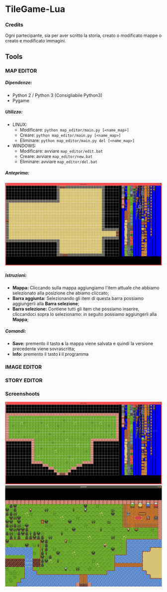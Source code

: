 # TileGame-Lua

### Credits
Ogni partecipante, sia per aver scritto la storia, creato o modificato mappe o creato e modificato immagini.

## Tools
### MAP EDITOR
##### Dipendenze:
 - Python 2 / Python 3 (Consigliabile Python3)
 - Pygame

##### Utilizzo:
  - LINUX:
    - Modificare: `python map_editor/main.py [<name_map>]`
    - Creare: `python map_editor/main.py [<name_map>]`
    - Eliminare: `python map_editor/main.py del [<name_map>]`
  - WINDOWS:
    - Modificare: avviare `map_editor/edit.bat`
    - Creare: avviare `map_editor/new.bat`
    - Eliminare: avviare `map_editor/del.bat`

##### Anteprima:
![alt text](doc/img/007.png)
##### Istruzioni:
  - **Mappa:**
    Cliccando sulla mappa aggiungiamo l'item attuale che abbiamo selezionato alla posizione che abiamo cliccato;
  - **Barra aggiunta:**
    Selezionando gli item di questa barra possiamo aggiungerli alla **Barra selezione**;
  - **Barra selezione:** Contiene tutti gli item che possiamo inserire, cliccandoci sopra lo selezionamo: in seguito possiamo aggiungerli alla **Mappa**;

##### Comandi:
  - **Save:** premento il tasto **s** la mappa viene salvata e quindi la versione precedente viene sovrascritta;
  - **Info:** premento il tasto **i** il programma

### IMAGE EDITOR
### STORY EDITOR


### Screenshoots
![alt text](doc/img/006.png)
![alt text](doc/img/009.png)

